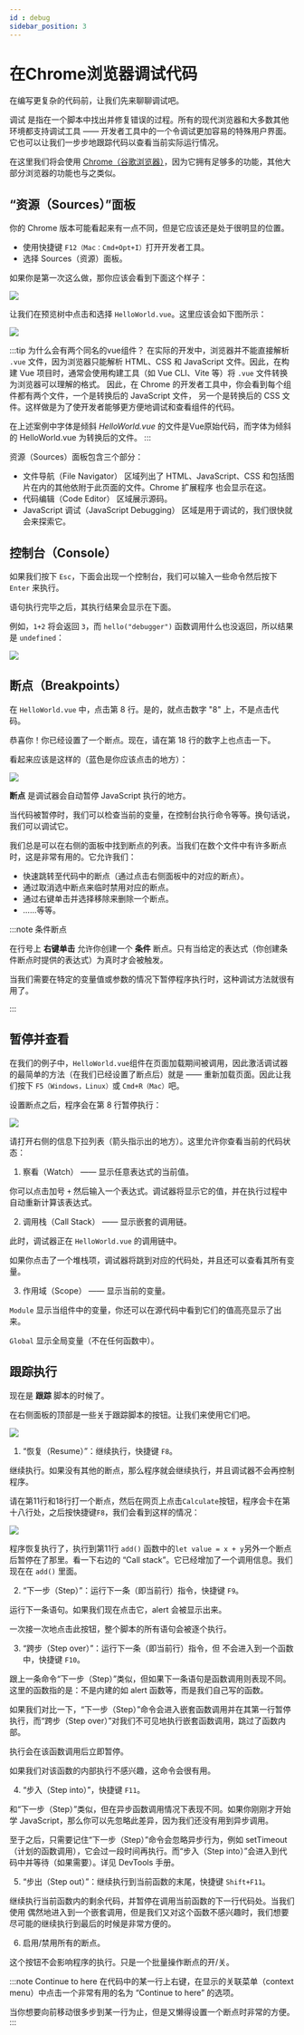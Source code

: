 ```yaml
---
id : debug
sidebar_position: 3
---
```


# 在Chrome浏览器调试代码

在编写更复杂的代码前，让我们先来聊聊调试吧。

调试 是指在一个脚本中找出并修复错误的过程。所有的现代浏览器和大多数其他环境都支持调试工具 —— 开发者工具中的一个令调试更加容易的特殊用户界面。它也可以让我们一步步地跟踪代码以查看当前实际运行情况。

在这里我们将会使用 [Chrome（谷歌浏览器）](https://www.google.cn/intl/zh-CN/chrome/)，因为它拥有足够多的功能，其他大部分浏览器的功能也与之类似。

## “资源（Sources）”面板

你的 Chrome 版本可能看起来有一点不同，但是它应该还是处于很明显的位置。

- 使用快捷键 `F12（Mac：Cmd+Opt+I）`打开开发者工具。
- 选择 Sources（资源）面板。

如果你是第一次这么做，那你应该会看到下面这个样子：

![](./img/debug_01.png)

让我们在预览树中点击和选择 `HelloWorld.vue`。这里应该会如下图所示：

![](./img/debug_02.png)

:::tip 为什么会有两个同名的vue组件？
在实际的开发中，浏览器并不能直接解析 `.vue` 文件，因为浏览器只能解析 HTML、CSS 和 JavaScript 文件。因此，在构建 Vue 项目时，通常会使用构建工具（如 Vue CLI、Vite 等）将 `.vue` 文件转换为浏览器可以理解的格式。
因此，在 Chrome 的开发者工具中，你会看到每个组件都有两个文件，一个是转换后的 JavaScript 文件，
另一个是转换后的 CSS 文件。这样做是为了使开发者能够更方便地调试和查看组件的代码。

在上述案例中字体是倾斜 *HelloWorld.vue* 的文件是Vue原始代码，而字体为倾斜的 HelloWorld.vue 为转换后的文件。
:::

资源（Sources）面板包含三个部分：

- 文件导航（File Navigator） 区域列出了 HTML、JavaScript、CSS 和包括图片在内的其他依附于此页面的文件。Chrome 扩展程序 也会显示在这。
- 代码编辑（Code Editor） 区域展示源码。
- JavaScript 调试（JavaScript Debugging） 区域是用于调试的，我们很快就会来探索它。

## 控制台（Console）

如果我们按下 `Esc`，下面会出现一个控制台，我们可以输入一些命令然后按下 `Enter` 来执行。

语句执行完毕之后，其执行结果会显示在下面。

例如，`1+2` 将会返回 `3`，而 `hello("debugger")` 函数调用什么也没返回，所以结果是 `undefined`：

![](./img/debug_03.png)

## 断点（Breakpoints）

在 `HelloWorld.vue` 中，点击第 8 行。是的，就点击数字 "8" 上，不是点击代码。

恭喜你！你已经设置了一个断点。现在，请在第 18 行的数字上也点击一下。

看起来应该是这样的（蓝色是你应该点击的地方）：

![](./img/debug_04.png)

**断点** 是调试器会自动暂停 JavaScript 执行的地方。

当代码被暂停时，我们可以检查当前的变量，在控制台执行命令等等。换句话说，我们可以调试它。

我们总是可以在右侧的面板中找到断点的列表。当我们在数个文件中有许多断点时，这是非常有用的。它允许我们：

- 快速跳转至代码中的断点（通过点击右侧面板中的对应的断点）。
- 通过取消选中断点来临时禁用对应的断点。
- 通过右键单击并选择移除来删除一个断点。
- ……等等。


:::note 条件断点

在行号上 **右键单击** 允许你创建一个 **条件** 断点。只有当给定的表达式（你创建条件断点时提供的表达式）为真时才会被触发。

当我们需要在特定的变量值或参数的情况下暂停程序执行时，这种调试方法就很有用了。

:::

## 暂停并查看

在我们的例子中，`HelloWorld.vue`组件在页面加载期间被调用，因此激活调试器的最简单的方法（在我们已经设置了断点后）就是 —— 重新加载页面。因此让我们按下 `F5（Windows，Linux）`或 `Cmd+R（Mac）`吧。

设置断点之后，程序会在第 8 行暂停执行：

![](./img/debug_05.png)


请打开右侧的信息下拉列表（箭头指示出的地方）。这里允许你查看当前的代码状态：

1. 察看（Watch） —— 显示任意表达式的当前值。

你可以点击加号 `+` 然后输入一个表达式。调试器将显示它的值，并在执行过程中自动重新计算该表达式。

2. 调用栈（Call Stack） —— 显示嵌套的调用链。

此时，调试器正在 `HelloWorld.vue` 的调用链中。

如果你点击了一个堆栈项，调试器将跳到对应的代码处，并且还可以查看其所有变量。

3. 作用域（Scope） —— 显示当前的变量。

`Module` 显示当组件中的变量，你还可以在源代码中看到它们的值高亮显示了出来。

`Global` 显示全局变量（不在任何函数中）。


## 跟踪执行

现在是 **跟踪** 脚本的时候了。

在右侧面板的顶部是一些关于跟踪脚本的按钮。让我们来使用它们吧。

![](./img/debug_06.png)

1. “恢复（Resume）”：继续执行，快捷键 `F8`。

继续执行。如果没有其他的断点，那么程序就会继续执行，并且调试器不会再控制程序。

请在第11行和18行打一个断点，然后在网页上点击`Calculate`按钮，程序会卡在第十八行处，之后按快捷键`F8`，我们会看到这样的情况：

![](./img/debug_07.png)

程序恢复执行了，执行到第11行 `add()` 函数中的`let value = x + y`另外一个断点后暂停在了那里。看一下右边的 “Call stack”。它已经增加了一个调用信息。我们现在在 `add()` 里面。

2. “下一步（Step）”：运行下一条（即当前行）指令，快捷键 `F9`。

运行下一条语句。如果我们现在点击它，alert 会被显示出来。

一次接一次地点击此按钮，整个脚本的所有语句会被逐个执行。

3. “跨步（Step over）”：运行下一条（即当前行）指令，但 不会进入到一个函数中，快捷键 `F10`。

跟上一条命令“下一步（Step）”类似，但如果下一条语句是函数调用则表现不同。这里的函数指的是：不是内建的如 alert 函数等，而是我们自己写的函数。

如果我们对比一下，“下一步（Step）”命令会进入嵌套函数调用并在其第一行暂停执行，而“跨步（Step over）”对我们不可见地执行嵌套函数调用，跳过了函数内部。

执行会在该函数调用后立即暂停。

如果我们对该函数的内部执行不感兴趣，这命令会很有用。

4. “步入（Step into）”，快捷键 `F11`。

和“下一步（Step）”类似，但在异步函数调用情况下表现不同。如果你刚刚才开始学 JavaScript，那么你可以先忽略此差异，因为我们还没有用到异步调用。

至于之后，只需要记住“下一步（Step）”命令会忽略异步行为，例如 setTimeout（计划的函数调用），它会过一段时间再执行。而“步入（Step into）”会进入到代码中并等待（如果需要）。详见 DevTools 手册。

5. “步出（Step out）”：继续执行到当前函数的末尾，快捷键 `Shift+F11`。

继续执行当前函数内的剩余代码，并暂停在调用当前函数的下一行代码处。当我们使用  偶然地进入到一个嵌套调用，但是我们又对这个函数不感兴趣时，我们想要尽可能的继续执行到最后的时候是非常方便的。

6. 启用/禁用所有的断点。

这个按钮不会影响程序的执行。只是一个批量操作断点的开/关。


:::note Continue to here
在代码中的某一行上右键，在显示的关联菜单（context menu）中点击一个非常有用的名为 “Continue to here” 的选项。

当你想要向前移动很多步到某一行为止，但是又懒得设置一个断点时非常的方便。
:::